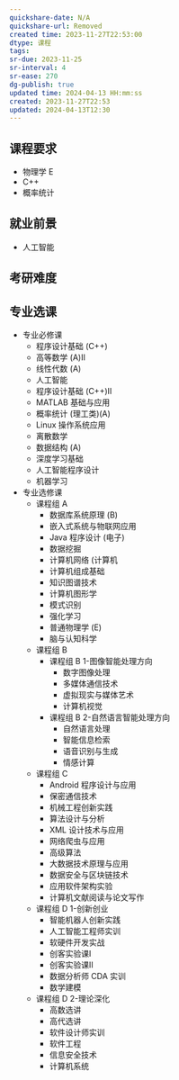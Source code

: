 ```yaml
---
quickshare-date: N/A
quickshare-url: Removed
created time: 2023-11-27T22:53:00
dtype: 课程
tags: 
sr-due: 2023-11-25
sr-interval: 4
sr-ease: 270
dg-publish: true
updated time: 2024-04-13 HH:mm:ss
created: 2023-11-27T22:53
updated: 2024-04-13T12:30
---
```

## 课程要求
- 物理学 E
- C++
- 概率统计

## 就业前景
- 人工智能

## 考研难度


## 专业选课
- 专业必修课
    - 程序设计基础 (C++)
    - 高等数学 (A)Ⅱ
    - 线性代数 (A)
    - 人工智能
    - 程序设计基础 (C++)Ⅱ
    - MATLAB 基础与应用
    - 概率统计 (理工类)(A)
    - Linux 操作系统应用
    - 离散数学
    - 数据结构 (A)
    - 深度学习基础
    - 人工智能程序设计
    - 机器学习
- 专业选修课
    - 课程组 A
        - 数据库系统原理 (B)
        - 嵌入式系统与物联网应用
        - Java 程序设计 (电子)
        - 数据挖掘
        - 计算机网络 (计算机
        - 计算机组成基础
        - 知识图谱技术
        - 计算机图形学
        - 模式识别
        - 强化学习
        - 普通物理学 (E)
        - 脑与认知科学
    - 课程组 B
        - 课程组 B 1-图像智能处理方向
            - 数字图像处理
            - 多媒体通信技术
            - 虚拟现实与媒体艺术
            - 计算机视觉
        - 课程组 B 2-自然语言智能处理方向
            - 自然语言处理
            - 智能信息检索
            - 语音识别与生成
            - 情感计算
    - 课程组 C
        - Android 程序设计与应用
        - 保密通信技术
        - 机械工程创新实践
        - 算法设计与分析
        - XML 设计技术与应用
        - 网络爬虫与应用
        - 高级算法
        - 大数据技术原理与应用
        - 数据安全与区块链技术
        - 应用软件架构实验
        - 计算机文献阅读与论文写作
    - 课程组 D 1-创新创业
        - 智能机器人创新实践
        - 人工智能工程师实训
        - 软硬件开发实战
        - 创客实验课Ⅰ
        - 创客实验课Ⅱ
        - 数据分析师 CDA 实训
        - 数学建模
    - 课程组 D 2-理论深化
        - 高数选讲
        - 高代选讲
        - 软件设计师实训
        - 软件工程
        - 信息安全技术
        - 计算机系统
